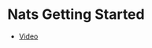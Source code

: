 # Nats Getting Started

- [Video](https://www.youtube.com/watch?v=hjXIUPZ7ArM&list=PLgqCaaYodvKY22TpvwlsalIArTmc56W9h&index=1)
